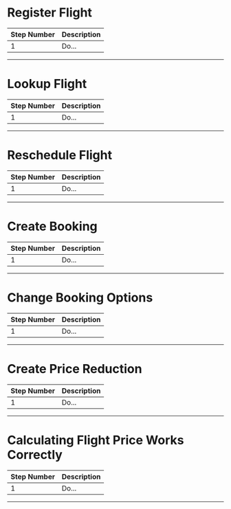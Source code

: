 # Register Flight
| Step Number | Description |
|-|-|
|1|Do...|

---

# Lookup Flight
| Step Number | Description |
|-|-|
|1|Do...|

---

# Reschedule Flight
| Step Number | Description |
|-|-|
|1|Do...|

---

# Create Booking
| Step Number | Description |
|-|-|
|1|Do...|

---

# Change Booking Options
| Step Number | Description |
|-|-|
|1|Do...|

---

# Create Price Reduction
| Step Number | Description |
|-|-|
|1|Do...|

---

# Calculating Flight Price Works Correctly
| Step Number | Description |
|-|-|
|1|Do...|

---
